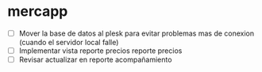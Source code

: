 # mercapp
- [ ] Mover la base de datos al plesk para evitar problemas mas de conexion (cuando el servidor local falle)
- [ ] Implementar vista reporte precios reporte precios
- [ ] Revisar actualizar en reporte acompañamiento 
